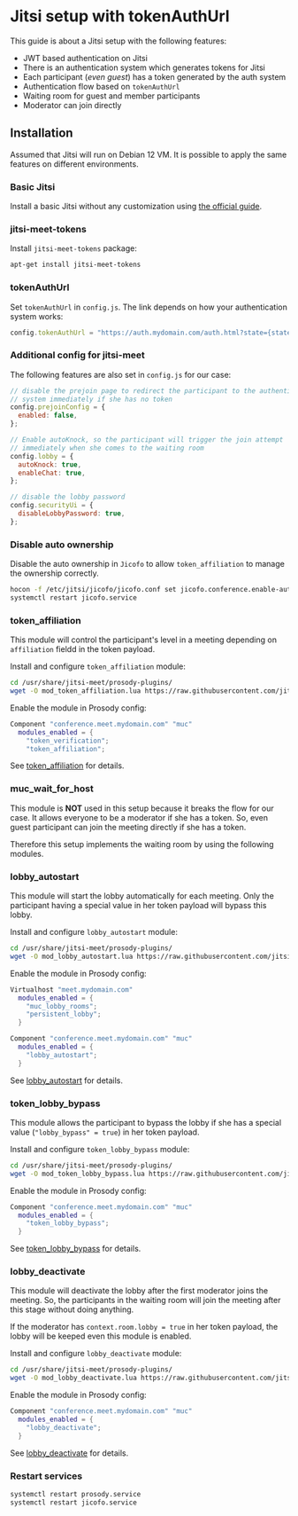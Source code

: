 # Jitsi setup with tokenAuthUrl

This guide is about a Jitsi setup with the following features:

- JWT based authentication on Jitsi
- There is an authentication system which generates tokens for Jitsi
- Each participant (_even guest_) has a token generated by the auth system
- Authentication flow based on `tokenAuthUrl`
- Waiting room for guest and member participants
- Moderator can join directly

## Installation

Assumed that Jitsi will run on Debian 12 VM. It is possible to apply the same
features on different environments.

### Basic Jitsi

Install a basic Jitsi without any customization using
[the official guide](https://jitsi.github.io/handbook/docs/devops-guide/devops-guide-quickstart).

### jitsi-meet-tokens

Install `jitsi-meet-tokens` package:

```bash
apt-get install jitsi-meet-tokens
```

### tokenAuthUrl

Set `tokenAuthUrl` in `config.js`. The link depends on how your authentication
system works:

```javascript
config.tokenAuthUrl = "https://auth.mydomain.com/auth.html?state={state}";
```

### Additional config for jitsi-meet

The following features are also set in `config.js` for our case:

```javascript
// disable the prejoin page to redirect the participant to the authentication
// system immediately if she has no token
config.prejoinConfig = {
  enabled: false,
};

// Enable autoKnock, so the participant will trigger the join attempt
// immediately when she comes to the waiting room
config.lobby = {
  autoKnock: true,
  enableChat: true,
};

// disable the lobby password
config.securityUi = {
  disableLobbyPassword: true,
};
```

### Disable auto ownership

Disable the auto ownership in `Jicofo` to allow `token_affiliation` to manage
the ownership correctly.

```bash
hocon -f /etc/jitsi/jicofo/jicofo.conf set jicofo.conference.enable-auto-owner false
systemctl restart jicofo.service
```

### token_affiliation

This module will control the participant's level in a meeting depending on
`affiliation` fieldd in the token payload.

Install and configure `token_affiliation` module:

```bash
cd /usr/share/jitsi-meet/prosody-plugins/
wget -O mod_token_affiliation.lua https://raw.githubusercontent.com/jitsi-contrib/prosody-plugins/main/token_affiliation/mod_token_affiliation.lua
```

Enable the module in Prosody config:

```lua
Component "conference.meet.mydomain.com" "muc"
  modules_enabled = {
    "token_verification";
    "token_affiliation";
```

See
[token_affiliation](https://github.com/jitsi-contrib/prosody-plugins/tree/main/token_affiliation)
for details.

### muc_wait_for_host

This module is **NOT** used in this setup because it breaks the flow for our
case. It allows everyone to be a moderator if she has a token. So, even guest
participant can join the meeting directly if she has a token.

Therefore this setup implements the waiting room by using the following modules.

### lobby_autostart

This module will start the lobby automatically for each meeting. Only the
participant having a special value in her token payload will bypass this
lobby.

Install and configure `lobby_autostart` module:

```bash
cd /usr/share/jitsi-meet/prosody-plugins/
wget -O mod_lobby_autostart.lua https://raw.githubusercontent.com/jitsi-contrib/prosody-plugins/main/lobby_autostart/mod_lobby_autostart.lua
```

Enable the module in Prosody config:

```lua
Virtualhost "meet.mydomain.com"
  modules_enabled = {
    "muc_lobby_rooms";
    "persistent_lobby";
  }

Component "conference.meet.mydomain.com" "muc"
  modules_enabled = {
    "lobby_autostart";
  }
```

See
[lobby_autostart](https://github.com/jitsi-contrib/prosody-plugins/tree/main/lobby_autostart)
for details.

### token_lobby_bypass

This module allows the participant to bypass the lobby if she has a special
value (`"lobby_bypass" = true`) in her token payload.

Install and configure `token_lobby_bypass` module:

```bash
cd /usr/share/jitsi-meet/prosody-plugins/
wget -O mod_token_lobby_bypass.lua https://raw.githubusercontent.com/jitsi-contrib/prosody-plugins/main/token_lobby_bypass/mod_token_lobby_bypass.lua
```

Enable the module in Prosody config:

```lua
Component "conference.meet.mydomain.com" "muc"
  modules_enabled = {
    "token_lobby_bypass";
  }
```

See
[token_lobby_bypass](https://github.com/jitsi-contrib/prosody-plugins/tree/main/token_lobby_bypass)
for details.

### lobby_deactivate

This module will deactivate the lobby after the first moderator joins the
meeting. So, the participants in the waiting room will join the meeting after
this stage without doing anything.

If the moderator has `context.room.lobby = true` in her token payload, the lobby
will be keeped even this module is enabled.

Install and configure `lobby_deactivate` module:

```bash
cd /usr/share/jitsi-meet/prosody-plugins/
wget -O mod_lobby_deactivate.lua https://raw.githubusercontent.com/jitsi-contrib/prosody-plugins/main/lobby_deactivate/mod_lobby_deactivate.lua
```

Enable the module in Prosody config:

```lua
Component "conference.meet.mydomain.com" "muc"
  modules_enabled = {
    "lobby_deactivate";
  }
```

See
[lobby_deactivate](https://github.com/jitsi-contrib/prosody-plugins/tree/main/lobby_deactivate)
for details.

### Restart services

```bash
systemctl restart prosody.service
systemctl restart jicofo.service
```
